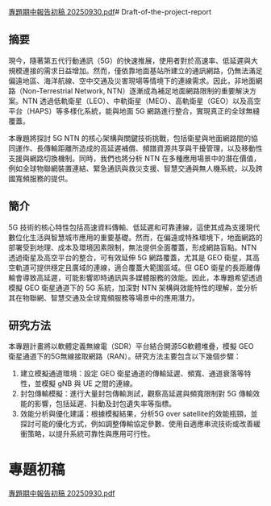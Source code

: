 [專題期中報告初稿 20250930.pdf](https://github.com/user-attachments/files/22621893/20250930.pdf)# Draft-of-the-project-report

## 摘要
現今，隨著第五代行動通訊（5G）的快速推展，使用者對於高速率、低延遲與大規模連接的需求日益增加。然而，僅依靠地面基站所建立的通訊網路，仍無法滿足偏遠地區、海洋航線、空中交通及災害現場等情境下的連線需求。因此，非地面網路（Non-Terrestrial Network, NTN）逐漸成為補足地面網路限制的重要解決方案。NTN 透過低軌衛星（LEO）、中軌衛星（MEO）、高軌衛星（GEO）以及高空平台（HAPS）等多樣化系統，能與地面 5G 網路進行整合，實現真正的全球無縫覆蓋。

本專題將探討 5G NTN 的核心架構與關鍵技術挑戰，包括衛星與地面網路間的協同運作、長傳輸距離所造成的高延遲補償、頻譜資源共享與干擾管理，以及移動性支援與網路切換機制。同時，我們也將分析 NTN 在多種應用場景中的潛在價值，例如全球物聯網裝置連結、緊急通訊與救災支援、智慧交通與無人機系統，以及跨國寬頻服務的提供。

## 簡介
5G 技術的核心特性包括高速資料傳輸、低延遲和可靠連線，這使其成為支援現代數位化生活與智慧城市應用的重要基礎。然而，在偏遠或特殊環境下，地面網路的部署受到地理、成本及環境因素限制，無法提供全面覆蓋，形成網路盲點。NTN 透過衛星及高空平台的整合，可有效延伸 5G 網路覆蓋，尤其是 GEO 衛星，其高空軌道可提供穩定且廣域的連線，適合覆蓋大範圍區域。但 GEO 衛星的長距離傳輸會導致高延遲，可能影響即時通訊與多媒體服務的效能。因此，本專題希望透過模擬 GEO 衛星通道下的 5G 系統，加深對 NTN 架構與效能特性的理解，並分析其在物聯網、智慧交通及全球寬頻服務等場景中的應用潛力。

## 研究方法

本專題計畫將以軟體定義無線電（SDR）平台結合開源5G軟體堆疊，模擬 GEO 衛星通道下的5G無線接取網路（RAN）。研究方法主要包含以下幾個步驟：
1.	建立模擬通道環境：設定 GEO 衛星通道的傳輸延遲、頻寬、通道衰落等特性，並模擬 gNB 與 UE 之間的連線。
2.	封包傳輸模擬：進行大量封包傳輸測試，觀察高延遲與頻寬限制對 5G 傳輸效能的影響，包括延遲、抖動及封包遺失率等指標。
3.	效能分析與優化建議：根據模擬結果，分析5G over satellite的效能瓶頸，並探討可能的優化方式，例如調整傳輸協定參數、使用自適應串流技術或改善緩衝策略，以提升系統可靠性與應用可行性。

# 專題初稿
[專題期中報告初稿 20250930.pdf](https://github.com/user-attachments/files/22621896/20250930.pdf)
